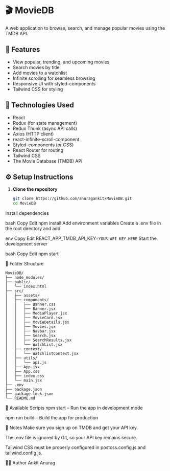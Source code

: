 # 🎬 MovieDB

A web application to browse, search, and manage popular movies using the TMDB API.

## 🚀 Features

- View popular, trending, and upcoming movies
- Search movies by title
- Add movies to a watchlist
- Infinite scrolling for seamless browsing
- Responsive UI with styled-components
- Tailwind CSS for styling

## 🧪 Technologies Used

- React
- Redux (for state management)
- Redux Thunk (async API calls)
- Axios (HTTP client)
- react-infinite-scroll-component
- Styled-components (or CSS)
- React Router for routing
- Tailwind CSS
- The Movie Database (TMDB) API

## ⚙️ Setup Instructions

1. **Clone the repository**
   ```bash
   git clone https://github.com/anuragankit/MovieDB.git
   cd MovieDB
Install dependencies

bash
Copy
Edit
npm install
Add environment variables
Create a .env file in the root directory and add:

env
Copy
Edit
REACT_APP_TMDB_API_KEY=```YOUR API KEY HERE```
Start the development server

bash
Copy
Edit
npm start


🔧 Folder Structure


```MovieDB/
MovieDB/
├── node_modules/
├── public/
│   └── index.html
├── src/
│   ├── assets/
│   ├── components/
│   │   ├── Banner.css
│   │   ├── Banner.jsx
│   │   ├── MediaPlayer.jsx
│   │   ├── MovieCard.jsx
│   │   ├── MovieDetails.jsx
│   │   ├── Movies.jsx
│   │   ├── Navbar.jsx
│   │   ├── Search.jsx
│   │   ├── SearchResults.jsx
│   │   └── WatchList.jsx
│   ├── context/
│   │   └── WatchlistContext.jsx
│   ├── utils/
│   │   └── api.js
│   ├── App.jsx
│   ├── App.css
│   ├── index.css
│   └── main.jsx
├── .env
├── package.json
├── package-lock.json
└── README.md

```





📜 Available Scripts
npm start – Run the app in development mode

npm run build – Build the app for production


📌 Notes
Make sure you sign up on TMDB and get your API key.

The .env file is ignored by Git, so your API key remains secure.

Tailwind CSS must be properly configured in postcss.config.js and tailwind.config.js.

🧑‍💻 Author
Ankit Anurag



